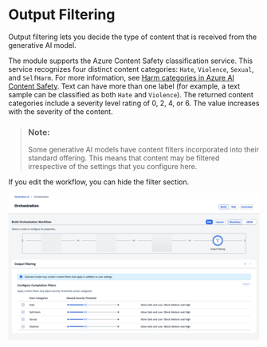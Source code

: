 <!-- loio32a0e42682c84ad9a6681572db5f8364 -->

# Output Filtering

Output filtering lets you decide the type of content that is received from the generative AI model.

The module supports the Azure Content Safety classification service. This service recognizes four distinct content categories: `Hate`, `Violence`, `Sexual`, and `SelfHarm`. For more information, see [Harm categories in Azure AI Content Safety](https://learn.microsoft.com/en-us/azure/ai-services/content-safety/concepts/harm-categories?tabs=warning). Text can have more than one label \(for example, a text sample can be classified as both `Hate` and `Violence`\). The returned content categories include a severity level rating of 0, 2, 4, or 6. The value increases with the severity of the content.

> ### Note:  
> Some generative AI models have content filters incorporated into their standard offering. This means that content may be filtered irrespective of the settings that you configure here.

If you edit the workflow, you can hide the filter section.

![](images/output_8c6266b.png)

